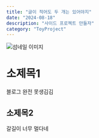 ```yaml
---
title: "글이 적어도 두 개는 있어야지"
date: "2024-08-18"
description: "사이드 프로젝트 만들자"
category: "ToyProject"
---
```


![섬네일 이미지](/thumbnail/temp.png)

# 소제목1

블로그 완전 못생김김

## 소제목2

갈길이 너무 멀다네
